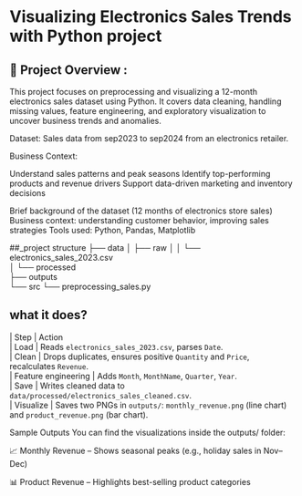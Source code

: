 # Visualizing Electronics Sales Trends with Python project 

## 📌 Project Overview :
This project focuses on preprocessing and visualizing a 12-month electronics sales dataset using Python. It covers data cleaning, handling missing values, feature engineering, and exploratory visualization to uncover business trends and anomalies.

Dataset: Sales data from sep2023 to sep2024 from an electronics retailer.

Business Context:

Understand sales patterns and peak seasons
Identify top-performing products and revenue drivers
Support data-driven marketing and inventory decisions

Brief background of the dataset (12 months of electronics store sales)
  Business context: understanding customer behavior, improving sales strategies
  Tools used: Python, Pandas, Matplotlib


##_project structure
├── data
│   ├── raw
│   │   └── electronics_sales_2023.csv   
│   └── processed                      
├── outputs                            
└── src
    └── preprocessing_sales.py           

## what it does?

| Step                | Action              
| Load                | Reads `electronics_sales_2023.csv`, parses `Date`.                                                      
| Clean               | Drops duplicates, ensures positive `Quantity` and `Price`, recalculates `Revenue`.                      
| Feature engineering | Adds `Month`, `MonthName`, `Quarter`, `Year`.                                                           
| Save                | Writes cleaned data to `data/processed/electronics_sales_cleaned.csv`.                                  
| Visualize           | Saves two PNGs in `outputs/`: `monthly_revenue.png` (line chart) and `product_revenue.png` (bar chart). 

Sample Outputs
You can find the visualizations inside the outputs/ folder:

📈 Monthly Revenue – Shows seasonal peaks (e.g., holiday sales in Nov–Dec)

📊 Product Revenue – Highlights best-selling product categories




